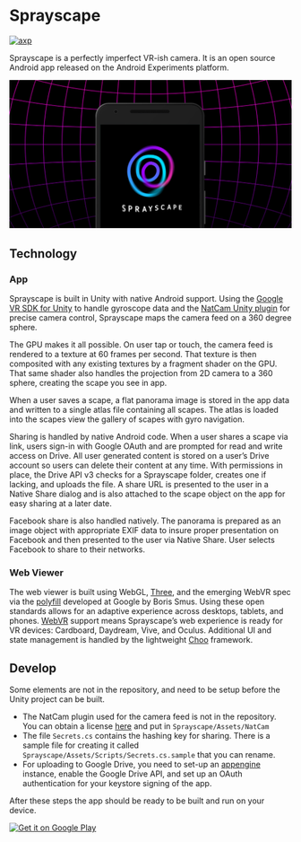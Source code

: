 # Sprayscape 
[![axp](https://www.androidexperiments.com/assets/img/axpbadge.svg)](https://www.androidexperiments.com/experiment/sprayscape)

Sprayscape is a perfectly imperfect VR-ish camera. It is an open source Android app released on the Android Experiments platform. 

![Sprayscape](sprayscape.jpg)

## Technology
### App
Sprayscape is built in Unity with native Android support. Using the [Google VR SDK for Unity](https://developers.google.com/vr/unity/) to handle gyroscope data and the [NatCam Unity plugin](https://www.assetstore.unity3d.com/en/#!/content/52154) for precise camera control, Sprayscape maps the camera feed on a 360 degree sphere.

The GPU makes it all possible. On user tap or touch, the camera feed is rendered to a texture at 60 frames per second. That texture is then composited with any existing textures by a fragment shader on the GPU. That same shader also handles the projection from 2D camera to a 360 sphere, creating the scape you see in app.

When a user saves a scape, a flat panorama image is stored in the app data and written to a single atlas file containing all scapes. The atlas is loaded into the scapes view the gallery of scapes with gyro navigation.

Sharing is handled by native Android code. When a user shares a scape via link, users sign-in with Google OAuth and are prompted for read and write access on Drive. All user generated content is stored on a user’s Drive account so users can delete their content at any time. With permissions in place, the Drive API v3 checks for a Sprayscape folder, creates one if lacking, and uploads the file. A share URL is presented to the user in a Native Share dialog and is also attached to the scape object on the app for easy sharing at a later date.

Facebook share is also handled natively. The panorama is prepared as an image object with appropriate EXIF data to insure proper presentation on Facebook and then presented to the user via Native Share. User selects Facebook to share to their networks.

### Web Viewer
The web viewer is built using WebGL,  [Three](https://threejs.org/), and the emerging WebVR spec via the [polyfill](https://github.com/borismus/webvr-polyfill) developed at Google by Boris Smus. Using these open standards allows for an adaptive experience across desktops, tablets, and phones. [WebVR](https://webvr.info) support means Sprayscape’s web experience is ready for VR devices: Cardboard, Daydream, Vive, and Oculus. Additional UI and state management is handled by the lightweight [Choo](https://github.com/yoshuawuyts/choo) framework.


## Develop
Some elements are not in the repository, and need to be setup before the Unity project can be built. 

- The NatCam plugin used for the camera feed is not in the repository. You can obtain a license [here](https://www.assetstore.unity3d.com/en/#!/content/52154) and put in `Sprayscape/Assets/NatCam` 
- The file `Secrets.cs` contains the hashing key for sharing. There is a sample file for creating it called `Sprayscape/Assets/Scripts/Secrets.cs.sample` that you can rename. 
- For uploading to Google Drive, you need to set-up an [appengine](https://appengine.google.com) instance, enable the Google Drive API, and set up an OAuth authentication for your keystore signing of the app.

After these steps the app should be ready to be built and run on your device.


[<img alt="Get it on Google Play" height="45px" src="https://play.google.com/intl/en_us/badges/images/apps/en-play-badge-border.png" />](https://play.google.com/store/apps/details?id=com.androidexperiments.sprayscape)
